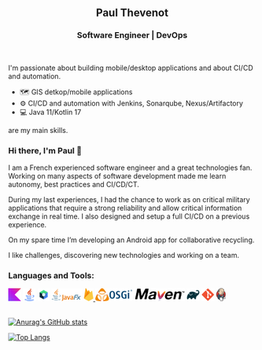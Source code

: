 <h2 align="center">Paul Thevenot</h2>
<h3 align="center">Software Engineer | DevOps</h3>
<br/>

I'm passionate about building mobile/desktop applications and about CI/CD and automation.
- 🗺 GIS detkop/mobile applications
- ⚙ CI/CD and automation with Jenkins, Sonarqube, Nexus/Artifactory
- 💻 Java 11/Kotlin 17

are my main skills.

### Hi there, I'm Paul 👋  

I am a French experienced software engineer and a great technologies fan. Working on many aspects of software development made me learn autonomy, best practices and CI/CD/CT. 

During my last experiences, I had the chance to work as on critical military applications that require a strong reliability and allow critical information exchange in real time. I also designed and setup a full CI/CD on a previous experience.  

On my spare time I’m developing an Android app for collaborative recycling.  

I like challenges, discovering new technologies and working on a team.
<br />

### Languages and Tools:

[<img alt="Kotlin" height="26px" src="img/Kotlin.png" />](https://kotlinlang.org/)
[<img alt="Java" height="26px" src="img/Java.png" />](https://www.java.com/fr/)
[<img alt="Jetpack Compose" height="26px" src="img/Compose.png" />](https://developer.android.com/jetpack/compose?gclsrc=ds&gclsrc=ds)
[<img alt="JavaFX" height="26px" src="img/JavaFX.png" />](https://openjfx.io/)
[<img alt="Firebase" height="26px" src="img/Firebase.svg" /> ](https://firebase.google.com/)
[<img alt="OSGI" height="26px" src="img/OSGI.png" />](https://www.osgi.org/)
[<img alt="Maven" height="26px" src="img/Maven.svg" />](https://maven.apache.org/)
[<img alt="Gradle" height="26px" src="img/Gradle.png" />](https://gradle.org/)
[<img alt="Git" height="26px" src="img/Git.svg" />](https://git-scm.com/)
[<img alt="Jenkins" height="26px" src="img/Jenkins.svg" />](https://www.jenkins.io/)
<br/>
<br/>

[![Anurag's GitHub stats](https://github-readme-stats.vercel.app/api?username=paulthvt&count_private=true)](https://github.com/anuraghazra/github-readme-stats)

[![Top Langs](https://github-readme-stats.vercel.app/api/top-langs/?username=paulthvt)](https://github.com/anuraghazra/github-readme-stats)

